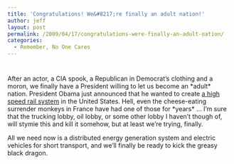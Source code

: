 ```yaml
---
title: 'Congratulations! We&#8217;re finally an adult nation!'
author: jeff
layout: post
permalink: /2009/04/17/congratulations-were-finally-an-adult-nation/
categories:
  - Remember, No One Cares
---
```

# 

After an actor, a CIA spook, a Republican in Democrat’s clothing and a moron, we finally have a President willing to let us become an \*adult\* nation. President Obama just announced that he wanted to create [a high speed rail system][1] in the United States. Hell, even the cheese-eating surrender monkeys in France have had one of those for \*years\* … I’m sure that the trucking lobby, oil lobby, or some other lobby I haven’t though of, will stymie this and kill it somehow, but at least we’re trying, finally.

 [1]: http://news.bbc.co.uk/2/hi/americas/8003077.stm

All we need now is a distributed energy generation system and electric vehicles for short transport, and we’ll finally be ready to kick the greasy black dragon.